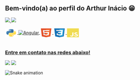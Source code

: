 ## Bem-vindo(a) ao perfil do Arthur Inácio 😁

 <div>
   <a href="https://github.com/arthur-il-de-souza">
   <img height="180em" src="https://github-readme-stats.vercel.app/api?username=arthur-il-de-souza&show_icons=true&theme=synthwave&include_all_commits=true&count_private=true"/>
   <img height="180em" src="https://github-readme-stats.vercel.app/api/top-langs/?username=arthur-il-de-souza&layout=compact&langs_count=6&theme=synthwave"/>

</div>
<div style="display: inline_block"><br>
  <img align="center" alt="Python" height="30" width="40" src="https://raw.githubusercontent.com/devicons/devicon/master/icons/python/python-original.svg">
  <img align="center" alt="Angular" height="30" width="40" src="https://cdn.jsdelivr.net/gh/devicons/devicon/icons/angularjs/angularjs-original.svg" />
  <img align="center" alt="HTML" height="30" width="40" src="https://raw.githubusercontent.com/devicons/devicon/master/icons/html5/html5-original.svg">
  <img align="center" alt="CSS" height="30" width="40" src="https://raw.githubusercontent.com/devicons/devicon/master/icons/css3/css3-original.svg">
  <img align="center" alt="Js" height="30" width="40" src="https://raw.githubusercontent.com/devicons/devicon/master/icons/javascript/javascript-plain.svg">
</div>
 
 <br>
 
  ### Entre em contato nas redes abaixo!
 
<div>
  <a href="https://instagram.com/arthur.inacio.leite.de.souza/" target="_blank"><img src="https://img.shields.io/badge/-Instagram-%23E4405F?style=for-the-badge&logo=instagram&logoColor=white"></a>
  <a href = "mailto:arthurinaciocg@gmail.com" target="_blank"><img src="https://img.shields.io/badge/-Gmail-%23333?style=for-the-badge&logo=gmail&logoColor=white"></a>
 
  ![Snake animation](https://github.com/arthur-il-de-souza/arthur-il-de-souza/blob/output/github-contribution-grid-snake.svg)

</div>
